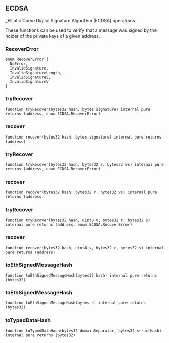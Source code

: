 ## ECDSA

\_Elliptic Curve Digital Signature Algorithm (ECDSA) operations.

These functions can be used to verify that a message was signed by the holder
of the private keys of a given address.\_

### RecoverError

```solidity
enum RecoverError {
  NoError,
  InvalidSignature,
  InvalidSignatureLength,
  InvalidSignatureS,
  InvalidSignatureV
}
```

### tryRecover

```solidity
function tryRecover(bytes32 hash, bytes signature) internal pure returns (address, enum ECDSA.RecoverError)
```

### recover

```solidity
function recover(bytes32 hash, bytes signature) internal pure returns (address)
```

### tryRecover

```solidity
function tryRecover(bytes32 hash, bytes32 r, bytes32 vs) internal pure returns (address, enum ECDSA.RecoverError)
```

### recover

```solidity
function recover(bytes32 hash, bytes32 r, bytes32 vs) internal pure returns (address)
```

### tryRecover

```solidity
function tryRecover(bytes32 hash, uint8 v, bytes32 r, bytes32 s) internal pure returns (address, enum ECDSA.RecoverError)
```

### recover

```solidity
function recover(bytes32 hash, uint8 v, bytes32 r, bytes32 s) internal pure returns (address)
```

### toEthSignedMessageHash

```solidity
function toEthSignedMessageHash(bytes32 hash) internal pure returns (bytes32)
```

### toEthSignedMessageHash

```solidity
function toEthSignedMessageHash(bytes s) internal pure returns (bytes32)
```

### toTypedDataHash

```solidity
function toTypedDataHash(bytes32 domainSeparator, bytes32 structHash) internal pure returns (bytes32)
```
